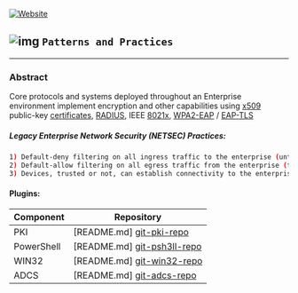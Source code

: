 [![Website](https://img.shields.io/badge/Patterns%20and%20Practices%20-%20ENTERPRISE%20NETWORK%20MANAGEMENT-blue.svg?style=flat-squared)](http://winthirtytwo.gitlab.dataweapons.org)

## ![img](http://gitlab.dataweapons.org/img/theguild.png) **`` Patterns and Practices ``**

----------


### Abstract
Core protocols and systems deployed throughout an Enterprise environment implement encryption and other capabilities using [x509] public-key [certificates], [RADIUS], IEEE [8021x], [WPA2-EAP] / [EAP-TLS]


##### Legacy Enterprise Network Security (NETSEC) Practices:
```bash
1) Default-deny filtering on all ingress traffic to the enterprise (untrusted).
2) Default-allow filtering on all egress traffic from the enterprise (trusted).
3) Devices, trusted or not, can establish connectivity to the enterprise (hosts).
```

#### Plugins:
| Component | Repository |
| ------ | ------ |
| PKI | [README.md] [git-pki-repo] |
| PowerShell | [README.md] [git-psh3ll-repo] |
| WIN32 | [README.md] [git-win32-repo] |
| ADCS | [README.md] [git-adcs-repo] |

[//]: # (These are reference links used in the body of this note and get stripped out when the markdown processor does its job. There is no need to format nicely because it shouldn't be seen. Thanks SO - http://stackoverflow.com/questions/4823468/store-comments-in-markdown-syntax)

  
   [dataweapons]: <https://www.dataweapons.org>
   [WIFI]: <https://www.wi-fi.org>
   [x509]: <https://en.wikipedia.org/wiki/X.509>
   [enroll]: <https://enroll.dataweapons.org/certsrv/>
   [Core Infrastructure]: <https://github.com/dataweapons/dillinger>
   [certificates]: <https://en.wikipedia.org/wiki/Public_key_certificate>
   [RADIUS]: <https://en.wikipedia.org/wiki/RADIUS>
   [SMTPS]: <https://en.wikipedia.org/wiki/SMTPS>
   [WPA2-EAP]: <https://en.wikipedia.org/wiki/Extensible_Authentication_Protocol>
   [DNSSEC]: <https://en.wikipedia.org/wiki/DNSSEC>
   [IPSEC]: <https://en.wikipedia.org/wiki/IPSEC>
   [pki]: <http://pki.dataweapons.org/pki>
   [EAP-TLS]: <https://en.wikipedia.org/wiki/Extensible_Authentication_Protocol#EAP-TLS>
   [8021x]: <https://en.wikipedia.org/wiki/IEEE_802.1X>
   [SCEP]: <https://www.ietf.org/id/draft-gutmann-scep-05.txt>
   [NDES]: <http://aka.ms/ndes>
   [CES]:<https://technet.microsoft.com/en-us/library/hh831822(v=ws.11).aspx>
   [CEP]: <https://technet.microsoft.com/en-us/library/hh831625(v=ws.11).aspx>
   [ADCS]: <https://technet.microsoft.com/en-us/library/hh831574(v=ws.11).aspx>
   [git-pki-repo]: <https://github.com/dataweapons/docs/enterprise/pki.git>
   [git-wlan-repo]: <https://github.com/dataweapons/docs/enterprise/wlan.git>
   [git-adcs-repo]: <https://github.com/dataweapons/win32/adcs.git>
   [git-psh3ll-repo]: <http://psh3ll.gitlab.dataweapons.org/>
   [git-win32-repo]: <http://winthirtytwo.gitlab.dataweapons.org/>
   [Environmental Impact Statement]: <https://github.com/dataweapons/pki/eis.aspx>
   [df1]: <http://daringfireball.net/projects/markdown/>
   [markdown-it]: <https://github.com/markdown-it/markdown-it>
   [Ace Editor]: <http://ace.ajax.org>
   [node.js]: <http://nodejs.org>
   [Twitter Bootstrap]: <http://twitter.github.com/bootstrap/>
   [jQuery]: <http://jquery.com>
   [@tjholowaychuk]: <http://twitter.com/tjholowaychuk>
   [express]: <http://expressjs.com>
   [AngularJS]: <http://angularjs.org>
   [Gulp]: <http://gulpjs.com>
   
